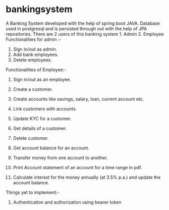 # bankingsystem
A Banking System developed with the help of spring boot JAVA.
Database used in postgresql and is persisted through out with the help of JPA repositories. 
There are 2 users of this banking system 1. Admin 2. Employee
Functionalities for admin :- 
  1. Sign in/out as admin.
  2. Add bank employees.
  3. Delete employees.
  
Functionalities of Employee:-
  1. Sign in/out as an employee. 

  2. Create a customer.

  3. Create accounts like savings, salary, loan, current account etc.

  4. Link customers with accounts.

  5. Update KYC for a customer.

  6. Get details of a customer.

  7. Delete customer.

  8. Get account balance for an account.

  9. Transfer money from one account to another.

  10. Print Account statement of an account for a time range in pdf.

  11. Calculate interest for the money annually (at 3.5% p.a.) and update the account balance.
  
Things yet to implement:-
1. Authentication and authorization using bearer token
